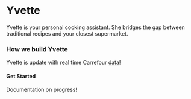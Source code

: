 # Yvette
Yvette is your personal cooking assistant. She bridges the gap between traditional recipes and your closest supermarket.

### How we build Yvette
Yvette is update with real time Carrefour [data](https://developer.fr.carrefour.io/)!

#### Get Started
Documentation on progress!  
